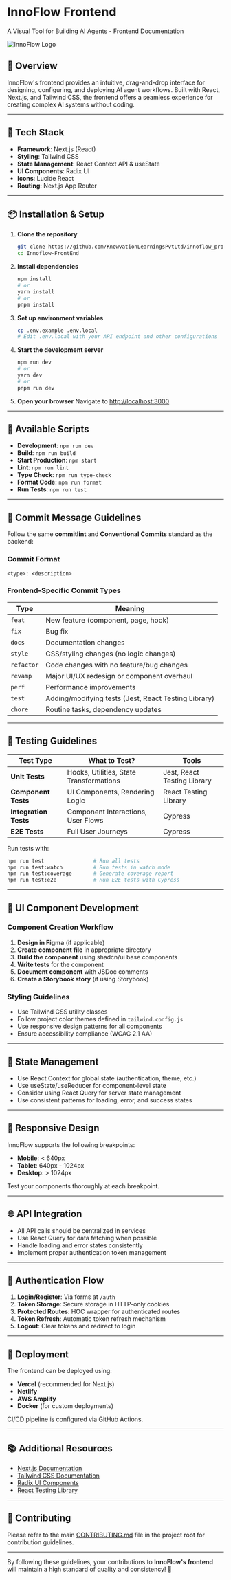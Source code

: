 # InnoFlow Frontend
A Visual Tool for Building AI Agents - Frontend Documentation

![InnoFlow Logo](public/images/three.jpg)

## 🚀 Overview
InnoFlow's frontend provides an intuitive, drag-and-drop interface for designing, configuring, and deploying AI agent workflows. Built with React, Next.js, and Tailwind CSS, the frontend offers a seamless experience for creating complex AI systems without coding.

---

## 🔧 Tech Stack
- **Framework**: Next.js (React)
- **Styling**: Tailwind CSS
- **State Management**: React Context API & useState
- **UI Components**: Radix UI
- **Icons**: Lucide React
- **Routing**: Next.js App Router

---

## 📦 Installation & Setup

1. **Clone the repository**
   ```bash
   git clone https://github.com/KnowvationLearningsPvtLtd/innoflow_prod.git 
   cd Innoflow-FrontEnd
   ```

2. **Install dependencies**
   ```bash
   npm install
   # or
   yarn install
   # or
   pnpm install
   ```

3. **Set up environment variables**
   ```bash
   cp .env.example .env.local
   # Edit .env.local with your API endpoint and other configurations
   ```

4. **Start the development server**
   ```bash
   npm run dev
   # or
   yarn dev
   # or
   pnpm run dev
   ```

5. **Open your browser**
   Navigate to [http://localhost:3000](http://localhost:3000)

---

## 🔄 Available Scripts

- **Development**: `npm run dev`
- **Build**: `npm run build`
- **Start Production**: `npm start`
- **Lint**: `npm run lint`
- **Type Check**: `npm run type-check`
- **Format Code**: `npm run format`
- **Run Tests**: `npm run test`

---

## 📜 Commit Message Guidelines

Follow the same **commitlint** and **Conventional Commits** standard as the backend:

### Commit Format
```
<type>: <description>
```

### Frontend-Specific Commit Types

| Type       | Meaning                                                 |
|------------|---------------------------------------------------------|
| `feat`     | New feature (component, page, hook)                     |
| `fix`      | Bug fix                                                 |
| `docs`     | Documentation changes                                   |
| `style`    | CSS/styling changes (no logic changes)                  |
| `refactor` | Code changes with no feature/bug changes                |
| `revamp`   | Major UI/UX redesign or component overhaul              |
| `perf`     | Performance improvements                                |
| `test`     | Adding/modifying tests (Jest, React Testing Library)    |
| `chore`    | Routine tasks, dependency updates                       |

---

## 🧪 Testing Guidelines

| Test Type       | What to Test?                           | Tools                           |
|-----------------|----------------------------------------|----------------------------------|
| **Unit Tests**  | Hooks, Utilities, State Transformations | Jest, React Testing Library     |
| **Component Tests** | UI Components, Rendering Logic     | React Testing Library           |
| **Integration Tests** | Component Interactions, User Flows | Cypress                       |
| **E2E Tests**   | Full User Journeys                     | Cypress                         |

Run tests with:
```bash
npm run test                # Run all tests
npm run test:watch          # Run tests in watch mode
npm run test:coverage       # Generate coverage report
npm run test:e2e            # Run E2E tests with Cypress
```

---

## 🎨 UI Component Development

### Component Creation Workflow

1. **Design in Figma** (if applicable)
2. **Create component file** in appropriate directory
3. **Build the component** using shadcn/ui base components
4. **Write tests** for the component
5. **Document component** with JSDoc comments
6. **Create a Storybook story** (if using Storybook)

### Styling Guidelines

- Use Tailwind CSS utility classes
- Follow project color themes defined in `tailwind.config.js`
- Use responsive design patterns for all components
- Ensure accessibility compliance (WCAG 2.1 AA)

---

## 🔁 State Management

- Use React Context for global state (authentication, theme, etc.)
- Use useState/useReducer for component-level state
- Consider using React Query for server state management
- Use consistent patterns for loading, error, and success states

---

## 📱 Responsive Design

InnoFlow supports the following breakpoints:

- **Mobile**: < 640px
- **Tablet**: 640px - 1024px
- **Desktop**: > 1024px

Test your components thoroughly at each breakpoint.

---

## 🌐 API Integration

- All API calls should be centralized in services
- Use React Query for data fetching when possible
- Handle loading and error states consistently
- Implement proper authentication token management

---

## 🔐 Authentication Flow

1. **Login/Register**: Via forms at `/auth`
2. **Token Storage**: Secure storage in HTTP-only cookies
3. **Protected Routes**: HOC wrapper for authenticated routes
4. **Token Refresh**: Automatic token refresh mechanism
5. **Logout**: Clear tokens and redirect to login

---

## 🚀 Deployment

The frontend can be deployed using:

- **Vercel** (recommended for Next.js)
- **Netlify**
- **AWS Amplify**
- **Docker** (for custom deployments)

CI/CD pipeline is configured via GitHub Actions.

---

## 📚 Additional Resources

- [Next.js Documentation](https://nextjs.org/docs)
- [Tailwind CSS Documentation](https://tailwindcss.com/docs)
- [Radix UI Components](https://www.radix-ui.com/)
- [React Testing Library](https://testing-library.com/docs/react-testing-library/intro/)

---

## 🤝 Contributing

Please refer to the main [CONTRIBUTING.md](/CONTRIBUTING.md) file in the project root for contribution guidelines.

---

By following these guidelines, your contributions to **InnoFlow's frontend** will maintain a high standard of quality and consistency! 🚀
